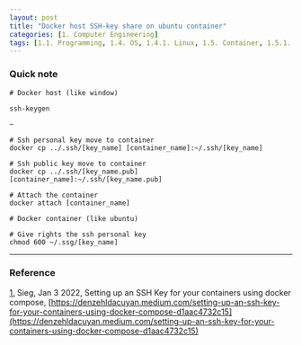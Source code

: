 ```yaml
---
layout: post
title: "Docker host SSH-key share on ubuntu container"
categories: [1. Computer Engineering]
tags: [1.1. Programming, 1.4. OS, 1.4.1. Linux, 1.5. Container, 1.5.1. Docker, 1.8. Network]
---
```


### Quick note

```
# Docker host (like window)

ssh-keygen

~

# Ssh personal key move to container
docker cp ../.ssh/[key_name] [container_name]:~/.ssh/[key_name]

# Ssh public key move to container
docker cp ../.ssh/[key_name.pub] [container_name]:~/.ssh/[key_name.pub]

# Attach the container
docker attach [container_name]

# Docker container (like ubuntu)

# Give rights the ssh personal key
chmod 600 ~/.ssg/[key_name]
```

---
### Reference

<a href="#footnote_1_2" name="footnote_1_1">1.</a> Sieg, Jan 3 2022, Setting up an SSH Key for your containers using docker compose, [https://denzehldacuyan.medium.com/setting-up-an-ssh-key-for-your-containers-using-docker-compose-d1aac4732c15](https://denzehldacuyan.medium.com/setting-up-an-ssh-key-for-your-containers-using-docker-compose-d1aac4732c15)